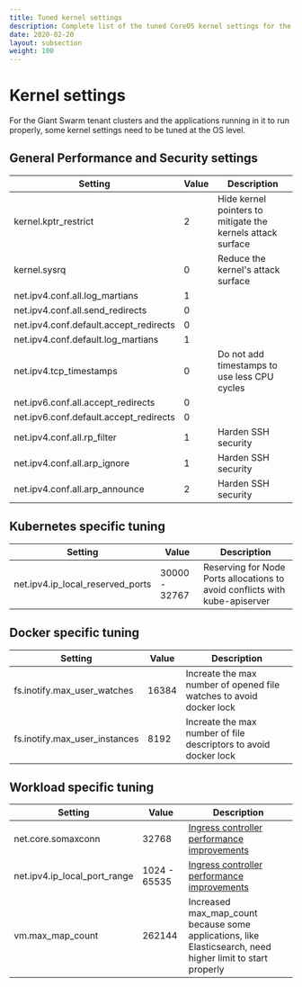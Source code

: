 ```yaml
---
title: Tuned kernel settings
description: Complete list of the tuned CoreOS kernel settings for the Giant Swarm clusters.
date: 2020-02-20
layout: subsection
weight: 100
---
```


# Kernel settings

For the Giant Swarm tenant clusters and the applications running in it to run properly, some kernel settings need to be tuned at the OS level.

## General Performance and Security settings
| Setting                                | Value         | Description                                                 |
| ---                                    | ---           | ---                                                         |
| kernel.kptr_restrict    	             | 2             | Hide kernel pointers to mitigate the kernels attack surface |
| kernel.sysrq   	                     | 0             | Reduce the kernel's attack surface                          | 
| net.ipv4.conf.all.log_martians  	     | 1             |                                                             |  
| net.ipv4.conf.all.send_redirects  	 | 0             |                                                             |
| net.ipv4.conf.default.accept_redirects | 0             |                                                             |
| net.ipv4.conf.default.log_martians     | 1             |                                                             |
| net.ipv4.tcp_timestamps                | 0             | Do not add timestamps to use less CPU cycles                |
| net.ipv6.conf.all.accept_redirects     | 0             |                                                             |
| net.ipv6.conf.default.accept_redirects | 0             |                                                             |
| net.ipv4.conf.all.rp_filter            | 1             | Harden SSH security                                         |
| net.ipv4.conf.all.arp_ignore           | 1             | Harden SSH security                                         |
| net.ipv4.conf.all.arp_announce         | 2             | Harden SSH security                                         |

## Kubernetes specific tuning

| Setting                                | Value         | Description                                                                 |
| ---                                    | ---           | ---                                                                         |
| net.ipv4.ip_local_reserved_ports   	 | 30000 - 32767 | Reserving for Node Ports allocations to avoid conflicts with kube-apiserver |

## Docker specific tuning
| Setting                                | Value         | Description                                                         |
| ---                                    | ---           | ---                                                                 |
| fs.inotify.max_user_watches            | 16384         | Increate the max number of opened file watches to avoid docker lock |
| fs.inotify.max_user_instances          | 8192          | Increate the max number of file descriptors to avoid docker lock    |


## Workload specific tuning
| Setting                                | Value        | Description                                                                                                |
| ---                                    | ---          | ---                                                                                                        |
| net.core.somaxconn                     | 32768        | [Ingress controller performance improvements](https://github.com/kubernetes/ingress-nginx/issues/1939)     |
| net.ipv4.ip_local_port_range           | 1024 - 65535 | [Ingress controller performance improvements](https://github.com/kubernetes/ingress-nginx/issues/1939)     |
| vm.max_map_count                       | 262144       | Increased max_map_count because some applications, like Elasticsearch, need higher limit to start properly |

